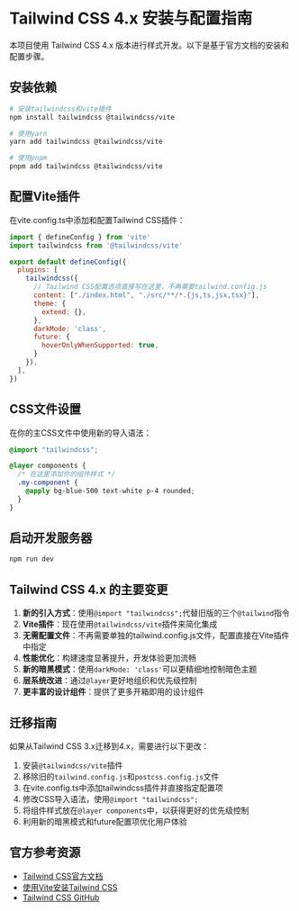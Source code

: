 # Tailwind CSS 4.x 安装与配置指南

本项目使用 Tailwind CSS 4.x 版本进行样式开发。以下是基于官方文档的安装和配置步骤。

## 安装依赖

```bash
# 安装tailwindcss和vite插件
npm install tailwindcss @tailwindcss/vite

# 使用yarn
yarn add tailwindcss @tailwindcss/vite

# 使用pnpm
pnpm add tailwindcss @tailwindcss/vite
```

## 配置Vite插件

在vite.config.ts中添加和配置Tailwind CSS插件：

```js
import { defineConfig } from 'vite'
import tailwindcss from '@tailwindcss/vite'

export default defineConfig({
  plugins: [
    tailwindcss({
      // Tailwind CSS配置选项直接写在这里，不再需要tailwind.config.js
      content: ["./index.html", "./src/**/*.{js,ts,jsx,tsx}"],
      theme: {
        extend: {},
      },
      darkMode: 'class',
      future: {
        hoverOnlyWhenSupported: true,
      }
    }),
  ],
})
```

## CSS文件设置

在你的主CSS文件中使用新的导入语法：

```css
@import "tailwindcss";

@layer components {
  /* 在这里添加你的组件样式 */
  .my-component {
    @apply bg-blue-500 text-white p-4 rounded;
  }
}
```

## 启动开发服务器

```bash
npm run dev
```

## Tailwind CSS 4.x 的主要变更

1. **新的引入方式**：使用`@import "tailwindcss";`代替旧版的三个`@tailwind`指令
2. **Vite插件**：现在使用`@tailwindcss/vite`插件来简化集成
3. **无需配置文件**：不再需要单独的tailwind.config.js文件，配置直接在Vite插件中指定
4. **性能优化**：构建速度显著提升，开发体验更加流畅
5. **新的暗黑模式**：使用`darkMode: 'class'`可以更精细地控制暗色主题
6. **层系统改进**：通过`@layer`更好地组织和优先级控制
7. **更丰富的设计组件**：提供了更多开箱即用的设计组件

## 迁移指南

如果从Tailwind CSS 3.x迁移到4.x，需要进行以下更改：

1. 安装`@tailwindcss/vite`插件
2. 移除旧的`tailwind.config.js`和`postcss.config.js`文件
3. 在vite.config.ts中添加tailwindcss插件并直接指定配置项
4. 修改CSS导入语法，使用`@import "tailwindcss";`
5. 将组件样式放在`@layer components`中，以获得更好的优先级控制
6. 利用新的暗黑模式和future配置项优化用户体验

## 官方参考资源

- [Tailwind CSS官方文档](https://tailwindcss.com/docs)
- [使用Vite安装Tailwind CSS](https://tailwindcss.com/docs/installation/using-vite)
- [Tailwind CSS GitHub](https://github.com/tailwindlabs/tailwindcss) 